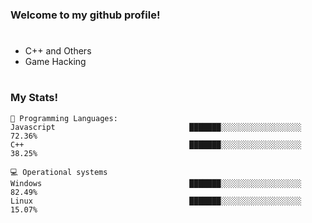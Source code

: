 <h3 id="my-skills"> Welcome to my github profile!</h3>

# 

<ul>
 <li>C++ and Others</li>
 <li>Game Hacking</li>
</ul>

#

<h3 id="my-skills"> My Stats!</h3>

```
💬 Programming Languages: 
Javascript                              ███████░░░░░░░░░░░░░░░░░░   72.36% 
C++                                     ███████░░░░░░░░░░░░░░░░░░   38.25%

💻 Operational systems
Windows                                 ███████░░░░░░░░░░░░░░░░░░   82.49% 
Linux                                   ███████░░░░░░░░░░░░░░░░░░   15.07%
```
